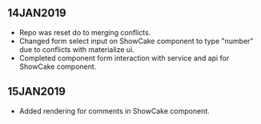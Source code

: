 14JAN2019
----------
* Repo was reset do to merging conflicts. 
* Changed form select input on ShowCake component to type "number" due to conflicts with materialize ui.
* Completed component form interaction with service and api for ShowCake component. 

15JAN2019
----------
* Added rendering for comments in ShowCake component.
